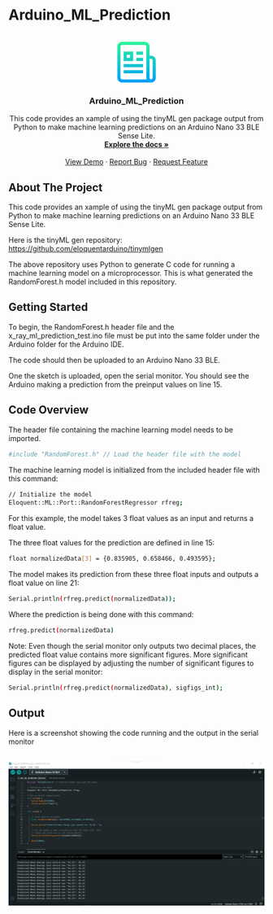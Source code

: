 # Arduino_ML_Prediction

<!-- PROJECT LOGO -->
<br />
<div align="center">
  <a href="https://github.com/Kawoogie/Arduino_ML_Prediction">
    <img src="Screenshots/logo.png" alt="Logo" width="80" height="80">
  </a>

<h3 align="center">Arduino_ML_Prediction</h3>

  <p align="center">
    This code provides an xample of using the tinyML gen package output from 
    Python to make machine learning predictions on an Arduino Nano 33 BLE Sense Lite.
    <br />
    <a href="https://github.com/Kawoogie/Arduino_ML_Prediction"><strong>Explore the docs »</strong></a>
    <br />
    <br />
    <a href="#output">View Demo</a>
    ·
    <a href="https://github.com/Kawoogie/Arduino_ML_Prediction/issues">Report Bug</a>
    ·
    <a href="https://github.com/Kawoogie/Arduino_ML_Prediction/issues">Request Feature</a>
  </p>
</div>

## About The Project

This code provides an xample of using the tinyML gen package output from Python to make machine learning predictions on an Arduino Nano 33 BLE Sense Lite.

Here is the tinyML gen repository:
https://github.com/eloquentarduino/tinymlgen

The above repository uses Python to generate C code for running a machine learning model on a microprocessor. This is what generated the RandomForest.h model
included in this repository.

## Getting Started

To begin, the RandomForest.h header file and the x_ray_ml_prediction_test.ino file must be put into the same folder under the Arduino folder for the Arduino IDE.

The code should then be uploaded to an Arduino Nano 33 BLE.

One the sketch is uploaded, open the serial monitor. You should see the Arduino making a prediction from the preinput values on line 15.


## Code Overview

The header file containing the machine learning model needs to be imported.
   ```sh
   #include "RandomForest.h" // Load the header file with the model
   ```

The machine learning model is initialized from the included header file with this command:
   ```sh
   // Initialize the model
   Eloquent::ML::Port::RandomForestRegressor rfreg;
   ```

For this example, the model takes 3 float values as an input and returns a float value.

The three float values for the prediction are defined in line 15:
   ```sh
   float normalizedData[3] = {0.835905, 0.658466, 0.493595};
   ```

The model makes its prediction from these three float inputs and outputs a float value on line 21:
   ```sh
   Serial.println(rfreg.predict(normalizedData));
   ```

Where the prediction is being done with this command:
   ```sh
   rfreg.predict(normalizedData)
   ```

Note: Even though the serial monitor only outputs two decimal places, the predicted float value contains more significant figures.
More significant figures can be displayed by adjusting the number of significant figures to display in the serial monitor:
   ```sh
   Serial.println(rfreg.predict(normalizedData), sigfigs_int);
   ```
<!-- OUTPUT -->
## Output

Here is a screenshot showing the code running and the output in the serial monitor

<!-- PROJECT Screenshot -->
<br />
<div align="center">
  <a href="https://github.com/Kawoogie/Arduino_ML_Prediction">
    <img src="Screenshots/Code Running.png" alt="screenshot" >
  </a>
